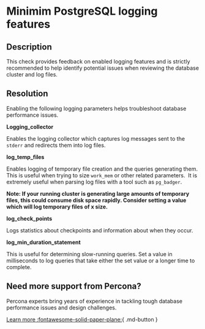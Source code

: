 # Minimim PostgreSQL logging features


## Description
This check provides feedback on enabled logging features and is strictly recommended to help identify potential issues when reviewing the database cluster and log files. 

## Resolution

Enabling the following logging parameters helps troubleshoot database performance issues.

**Logging_collector**

Enables the logging collector which captures log messages sent to the `stderr` and redirects them into log files.

**log_temp_files**

Enables logging of temporary file creation and the queries generating them. This is useful when trying to size `work_mem` or other related parameters.  It is extremely useful when parsing log files with a tool such as `pg_badger`.

**Note: If your running cluster is generating large amounts of temporary files, this could consume disk space rapidly. Consider setting a value which will log temporary files of x size.**

**log_check_points**

Logs statistics about checkpoints and information about when they occur. 

**log_min_duration_statement**

This is useful for determining slow-running queries. Set a value in milliseconds to log queries that take either the set value or a longer time to complete.

## Need more support from Percona?

Percona experts bring years of experience in tackling tough database performance issues and design challenges.

[Learn more :fontawesome-solid-paper-plane:](https://per.co.na/subscribe){ .md-button }
